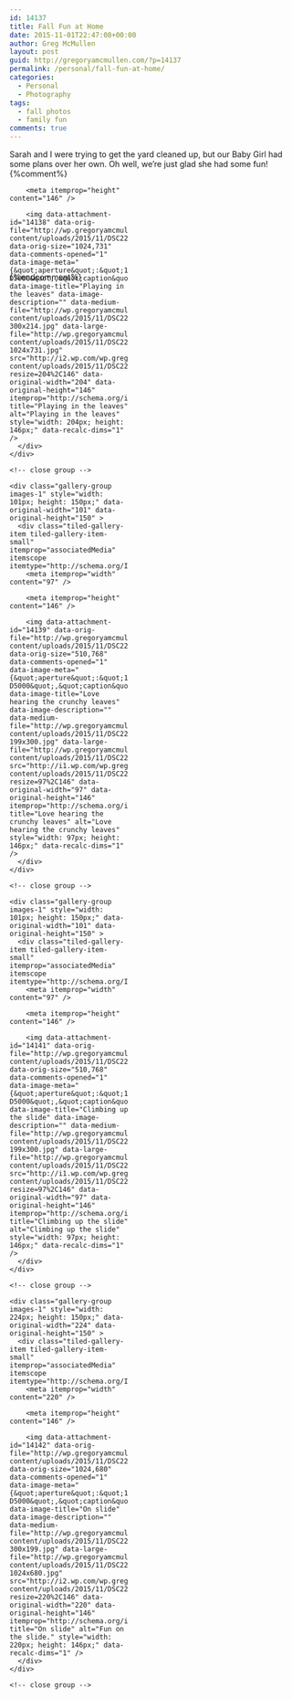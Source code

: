 ```yaml
---
id: 14137
title: Fall Fun at Home
date: 2015-11-01T22:47:08+00:00
author: Greg McMullen
layout: post
guid: http://gregoryamcmullen.com/?p=14137
permalink: /personal/fall-fun-at-home/
categories:
  - Personal
  - Photography
tags:
  - fall photos
  - family fun
comments: true
---
```

Sarah and I were trying to get the yard cleaned up, but our Baby Girl had some plans over her own. Oh well, we&#8217;re just glad she had some fun!
{%comment%}
<div class="tiled-gallery type-rectangular tiled-gallery-unresized" data-original-width="634" data-carousel-extra='{&quot;blog_id&quot;:1,&quot;permalink&quot;:&quot;http:\/\/gregoryamcmullen.com\/personal\/fall-fun-at-home\/&quot;,&quot;likes_blog_id&quot;:24899473}' itemscope itemtype="http://schema.org/ImageGallery" >
  <div class="gallery-row" style="width: 634px; height: 150px;" data-original-width="634" data-original-height="150" >
    <div class="gallery-group images-1" style="width: 208px; height: 150px;" data-original-width="208" data-original-height="150" >
      <div class="tiled-gallery-item tiled-gallery-item-small" itemprop="associatedMedia" itemscope itemtype="http://schema.org/ImageObject">
        <meta itemprop="width" content="204" />
        
        <meta itemprop="height" content="146" />
        
        <img data-attachment-id="14138" data-orig-file="http://wp.gregoryamcmullen.com/wp-content/uploads/2015/11/DSC2204_m.jpg" data-orig-size="1024,731" data-comments-opened="1" data-image-meta="{&quot;aperture&quot;:&quot;13&quot;,&quot;credit&quot;:&quot;&quot;,&quot;camera&quot;:&quot;NIKON D5000&quot;,&quot;caption&quot;:&quot;&quot;,&quot;created_timestamp&quot;:&quot;1446476030&quot;,&quot;copyright&quot;:&quot;&quot;,&quot;focal_length&quot;:&quot;55&quot;,&quot;iso&quot;:&quot;400&quot;,&quot;shutter_speed&quot;:&quot;0.01&quot;,&quot;title&quot;:&quot;&quot;,&quot;orientation&quot;:&quot;1&quot;}" data-image-title="Playing in the leaves" data-image-description="" data-medium-file="http://wp.gregoryamcmullen.com/wp-content/uploads/2015/11/DSC2204_m-300x214.jpg" data-large-file="http://wp.gregoryamcmullen.com/wp-content/uploads/2015/11/DSC2204_m-1024x731.jpg" src="http://i2.wp.com/wp.gregoryamcmullen.com/wp-content/uploads/2015/11/DSC2204_m.jpg?resize=204%2C146" data-original-width="204" data-original-height="146" itemprop="http://schema.org/image" title="Playing in the leaves" alt="Playing in the leaves" style="width: 204px; height: 146px;" data-recalc-dims="1" />
      </div>
    </div>
    
    <!-- close group -->
    
    <div class="gallery-group images-1" style="width: 101px; height: 150px;" data-original-width="101" data-original-height="150" >
      <div class="tiled-gallery-item tiled-gallery-item-small" itemprop="associatedMedia" itemscope itemtype="http://schema.org/ImageObject">
        <meta itemprop="width" content="97" />
        
        <meta itemprop="height" content="146" />
        
        <img data-attachment-id="14139" data-orig-file="http://wp.gregoryamcmullen.com/wp-content/uploads/2015/11/DSC2216_m.jpg" data-orig-size="510,768" data-comments-opened="1" data-image-meta="{&quot;aperture&quot;:&quot;16&quot;,&quot;credit&quot;:&quot;&quot;,&quot;camera&quot;:&quot;NIKON D5000&quot;,&quot;caption&quot;:&quot;&quot;,&quot;created_timestamp&quot;:&quot;1446476062&quot;,&quot;copyright&quot;:&quot;&quot;,&quot;focal_length&quot;:&quot;18&quot;,&quot;iso&quot;:&quot;400&quot;,&quot;shutter_speed&quot;:&quot;0.00625&quot;,&quot;title&quot;:&quot;&quot;,&quot;orientation&quot;:&quot;1&quot;}" data-image-title="Love hearing the crunchy leaves" data-image-description="" data-medium-file="http://wp.gregoryamcmullen.com/wp-content/uploads/2015/11/DSC2216_m-199x300.jpg" data-large-file="http://wp.gregoryamcmullen.com/wp-content/uploads/2015/11/DSC2216_m.jpg" src="http://i1.wp.com/wp.gregoryamcmullen.com/wp-content/uploads/2015/11/DSC2216_m.jpg?resize=97%2C146" data-original-width="97" data-original-height="146" itemprop="http://schema.org/image" title="Love hearing the crunchy leaves" alt="Love hearing the crunchy leaves" style="width: 97px; height: 146px;" data-recalc-dims="1" />
      </div>
    </div>
    
    <!-- close group -->
    
    <div class="gallery-group images-1" style="width: 101px; height: 150px;" data-original-width="101" data-original-height="150" >
      <div class="tiled-gallery-item tiled-gallery-item-small" itemprop="associatedMedia" itemscope itemtype="http://schema.org/ImageObject">
        <meta itemprop="width" content="97" />
        
        <meta itemprop="height" content="146" />
        
        <img data-attachment-id="14141" data-orig-file="http://wp.gregoryamcmullen.com/wp-content/uploads/2015/11/DSC2242_m.jpg" data-orig-size="510,768" data-comments-opened="1" data-image-meta="{&quot;aperture&quot;:&quot;13&quot;,&quot;credit&quot;:&quot;&quot;,&quot;camera&quot;:&quot;NIKON D5000&quot;,&quot;caption&quot;:&quot;&quot;,&quot;created_timestamp&quot;:&quot;1446476161&quot;,&quot;copyright&quot;:&quot;&quot;,&quot;focal_length&quot;:&quot;20&quot;,&quot;iso&quot;:&quot;400&quot;,&quot;shutter_speed&quot;:&quot;0.01&quot;,&quot;title&quot;:&quot;&quot;,&quot;orientation&quot;:&quot;1&quot;}" data-image-title="Climbing up the slide" data-image-description="" data-medium-file="http://wp.gregoryamcmullen.com/wp-content/uploads/2015/11/DSC2242_m-199x300.jpg" data-large-file="http://wp.gregoryamcmullen.com/wp-content/uploads/2015/11/DSC2242_m.jpg" src="http://i1.wp.com/wp.gregoryamcmullen.com/wp-content/uploads/2015/11/DSC2242_m.jpg?resize=97%2C146" data-original-width="97" data-original-height="146" itemprop="http://schema.org/image" title="Climbing up the slide" alt="Climbing up the slide" style="width: 97px; height: 146px;" data-recalc-dims="1" />
      </div>
    </div>
    
    <!-- close group -->
    
    <div class="gallery-group images-1" style="width: 224px; height: 150px;" data-original-width="224" data-original-height="150" >
      <div class="tiled-gallery-item tiled-gallery-item-small" itemprop="associatedMedia" itemscope itemtype="http://schema.org/ImageObject">
        <meta itemprop="width" content="220" />
        
        <meta itemprop="height" content="146" />
        
        <img data-attachment-id="14142" data-orig-file="http://wp.gregoryamcmullen.com/wp-content/uploads/2015/11/DSC2252_m.jpg" data-orig-size="1024,680" data-comments-opened="1" data-image-meta="{&quot;aperture&quot;:&quot;16&quot;,&quot;credit&quot;:&quot;&quot;,&quot;camera&quot;:&quot;NIKON D5000&quot;,&quot;caption&quot;:&quot;&quot;,&quot;created_timestamp&quot;:&quot;1446476278&quot;,&quot;copyright&quot;:&quot;&quot;,&quot;focal_length&quot;:&quot;20&quot;,&quot;iso&quot;:&quot;400&quot;,&quot;shutter_speed&quot;:&quot;0.004&quot;,&quot;title&quot;:&quot;&quot;,&quot;orientation&quot;:&quot;1&quot;}" data-image-title="On slide" data-image-description="" data-medium-file="http://wp.gregoryamcmullen.com/wp-content/uploads/2015/11/DSC2252_m-300x199.jpg" data-large-file="http://wp.gregoryamcmullen.com/wp-content/uploads/2015/11/DSC2252_m-1024x680.jpg" src="http://i2.wp.com/wp.gregoryamcmullen.com/wp-content/uploads/2015/11/DSC2252_m.jpg?resize=220%2C146" data-original-width="220" data-original-height="146" itemprop="http://schema.org/image" title="On slide" alt="Fun on the slide." style="width: 220px; height: 146px;" data-recalc-dims="1" />
      </div>
    </div>
    
    <!-- close group -->
  </div>
  
  <!-- close row -->
</div>
{%endcomment%}